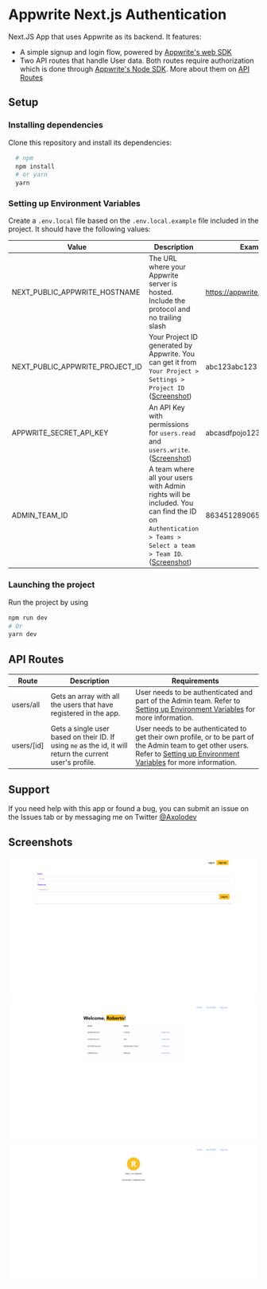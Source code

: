 # Appwrite Next.js Authentication

Next.JS App that uses Appwrite as its backend. It features:

- A simple signup and login flow, powered by [Appwrite's web SDK](https://www.npmjs.com/package/appwrite)
- Two API routes that handle User data. Both routes require authorization which is done through [Appwrite's Node SDK](https://www.npmjs.com/package/node-appwrite). More about them on [API Routes](#api-routes)

## Setup

### Installing dependencies

Clone this repository and install its dependencies:

```bash
  # npm
  npm install
  # or yarn
  yarn
```

### Setting up Environment Variables

Create a `.env.local` file based on the `.env.local.example` file included in the project. It should have the following values:

| Value                           | Description                                                                                                                                                                            | Example                      |
| ------------------------------- | -------------------------------------------------------------------------------------------------------------------------------------------------------------------------------------- | ---------------------------- |
| NEXT_PUBLIC_APPWRITE_HOSTNAME   | The URL where your Appwrite server is hosted. Include the protocol and no trailing slash                                                                                               | https://appwrite.example.com |
| NEXT_PUBLIC_APPWRITE_PROJECT_ID | Your Project ID generated by Appwrite. You can get it from `Your Project > Settings > Project ID` ([Screenshot](/gitAssets/screenshot-1.png))                                          | abc123abc123                 |
| APPWRITE_SECRET_API_KEY         | An API Key with permissions for `users.read` and `users.write`. ([Screenshot](/gitAssets/screenshot-1.png))                                                                            | abcasdfpojo123432            |
| ADMIN_TEAM_ID                   | A team where all your users with Admin rights will be included. You can find the ID on `Authentication > Teams > Select a team > Team ID`. ([Screenshot](/gitAssets/screenshot-3.png)) | 863451289065430265436        |

### Launching the project

Run the project by using

```bash
npm run dev
# Or
yarn dev
```

## API Routes

| Route        | Description                                                                                               | Requirements                                                                                                                                                                                                      |
| ------------ | --------------------------------------------------------------------------------------------------------- | ----------------------------------------------------------------------------------------------------------------------------------------------------------------------------------------------------------------- |
| users/all    | Gets an array with all the users that have registered in the app.                                         | User needs to be authenticated and part of the Admin team. Refer to [Setting up Environment Variables](#setting-up-environment-variables) for more information.                                                   |
| users/\[id\] | Gets a single user based on their ID. If using `me` as the id, it will return the current user's profile. | User needs to be authenticated to get their own profile, or to be part of the Admin team to get other users. Refer to [Setting up Environment Variables](#setting-up-environment-variables) for more information. |

## Support

If you need help with this app or found a bug, you can submit an issue on the Issues tab or by messaging me on Twitter [@Axolodev](twitter.com/axolodev)

## Screenshots

![Simple login page with email and password fields](/gitAssets/app_screenshot-1.png)
![User list on the home page. Every user has their name, email, and a link to their profile page.](/gitAssets/app_screenshot-2.png)
![Very simple user profile. Just the user's name, email, and their first initial](/gitAssets/app_screenshot-3.png)
